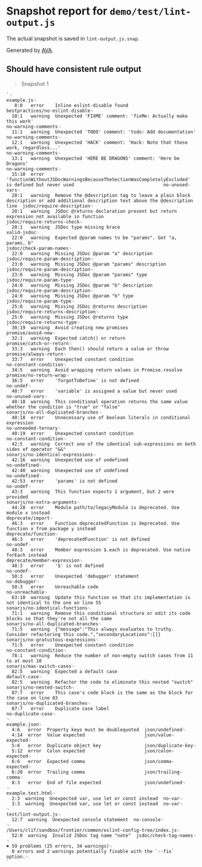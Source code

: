 # Snapshot report for `demo/test/lint-output.js`

The actual snapshot is saved in `lint-output.js.snap`.

Generated by [AVA](https://ava.li).

## Should have consistent rule output

> Snapshot 1

    `␊
    example.js␊
       8:0   error    Inline eslint-disable found                                                                                                    bestpractices/no-eslint-disable␊
      10:1   warning  Unexpected 'FIXME' comment: 'fixMe: Actually make this work'                                                                   no-warning-comments␊
      11:1   warning  Unexpected 'TODO' comment: 'todo: Add documentation'                                                                           no-warning-comments␊
      12:1   warning  Unexpected 'HACK' comment: 'Hack: Note that these work, regardless...'                                                         no-warning-comments␊
      13:1   warning  Unexpected 'HERE BE DRAGONS' comment: 'Here be Dragons'                                                                        no-warning-comments␊
      15:10  error    'functionWithoutJSDocWarningsBecauseTheSectionWasCompletelyExcluded' is defined but never used                                 no-unused-vars␊
      20:1   warning  Remove the @description tag to leave a plain block description or add additional description text above the @description line  jsdoc/require-description␊
      20:1   warning  JSDoc @returns declaration present but return expression not available in function                                             jsdoc/require-returns-check␊
      20:1   warning  JSDoc type missing brace                                                                                                       valid-jsdoc␊
      22:0   warning  Expected @param names to be "params". Got "a, params, b"                                                                       jsdoc/check-param-names␊
      22:0   warning  Missing JSDoc @param "a" description                                                                                           jsdoc/require-param-description␊
      23:0   warning  Missing JSDoc @param "params" description                                                                                      jsdoc/require-param-description␊
      23:0   warning  Missing JSDoc @param "params" type                                                                                             jsdoc/require-param-type␊
      24:0   warning  Missing JSDoc @param "b" description                                                                                           jsdoc/require-param-description␊
      24:0   warning  Missing JSDoc @param "b" type                                                                                                  jsdoc/require-param-type␊
      25:0   warning  Missing JSDoc @returns description                                                                                             jsdoc/require-returns-description␊
      25:0   warning  Missing JSDoc @returns type                                                                                                    jsdoc/require-returns-type␊
      30:19  warning  Avoid creating new promises                                                                                                    promise/avoid-new␊
      32:1   warning  Expected catch() or return                                                                                                     promise/catch-or-return␊
      33:3   warning  Each then() should return a value or throw                                                                                     promise/always-return␊
      33:7   error    Unexpected constant condition                                                                                                  no-constant-condition␊
      34:5   warning  Avoid wrapping return values in Promise.resolve                                                                                promise/no-return-wrap␊
      36:5   error    'forgotToDefine' is not defined                                                                                                no-undef␊
      40:7   error    'variable' is assigned a value but never used                                                                                  no-unused-vars␊
      40:18  warning  This conditional operation returns the same value whether the condition is "true" or "false"                                   sonarjs/no-all-duplicated-branches␊
      40:18  error    Unnecessary use of boolean literals in conditional expression                                                                  no-unneeded-ternary␊
      40:19  error    Unexpected constant condition                                                                                                  no-constant-condition␊
      42:5   warning  Correct one of the identical sub-expressions on both sides of operator "&&"                                                    sonarjs/no-identical-expressions␊
      42:16  warning  Unexpected use of undefined                                                                                                    no-undefined␊
      42:40  warning  Unexpected use of undefined                                                                                                    no-undefined␊
      42:53  error    'params' is not defined                                                                                                        no-undef␊
      43:3   warning  This function expects 1 argument, but 2 were provided                                                                          sonarjs/no-extra-arguments␊
      44:28  error    Module path/to/legacyModule is deprecated. Use module x instead                                                                deprecate/import␊
      46:3   error    Function deprecatedFunction is deprecated. Use function x from package y instead                                               deprecate/function␊
      46:3   error    'deprecatedFunction' is not defined                                                                                            no-undef␊
      48:3   error    Member expression $.each is deprecated. Use native forEach instead                                                             deprecate/member-expression␊
      48:3   error    '$' is not defined                                                                                                             no-undef␊
      50:3   error    Unexpected 'debugger' statement                                                                                                no-debugger␊
      50:3   error    Unreachable code                                                                                                               no-unreachable␊
      63:10  warning  Update this function so that its implementation is not identical to the one on line 55                                         sonarjs/no-identical-functions␊
      71:1   warning  Remove this conditional structure or edit its code blocks so that they're not all the same                                     sonarjs/no-all-duplicated-branches␊
      71:5   warning  {"message":"This always evaluates to truthy. Consider refactoring this code.","secondaryLocations":[]}                         sonarjs/no-gratuitous-expressions␊
      71:5   error    Unexpected constant condition                                                                                                  no-constant-condition␊
      78:1   warning  Reduce the number of non-empty switch cases from 11 to at most 10                                                              sonarjs/max-switch-cases␊
      82:5   warning  Expected a default case                                                                                                        default-case␊
      82:5   warning  Refactor the code to eliminate this nested "switch"                                                                            sonarjs/no-nested-switch␊
      87:7   error    This case's code block is the same as the block for the case on line 83                                                        sonarjs/no-duplicated-branches␊
      87:7   error    Duplicate case label                                                                                                           no-duplicate-case␊
    ␊
    example.json␊
      4:6   error  Property keys must be doublequoted  json/undefined␊
      4:14  error  Value expected                      json/value-expected␊
      5:6   error  Duplicate object key                json/duplicate-key␊
      5:12  error  Colon expected                      json/colon-expected␊
      6:6   error  Expected comma                      json/comma-expected␊
      6:20  error  Trailing comma                      json/trailing-comma␊
      8:3   error  End of file expected                json/undefined␊
    ␊
    example.test.html␊
      2:3  warning  Unexpected var, use let or const instead  no-var␊
      3:3  warning  Unexpected var, use let or const instead  no-var␊
    ␊
    test/lint-output.js␊
      12:7  warning  Unexpected console statement  no-console␊
    ␊
    /Users/clif/sandbox/frontier/common/eslint-config-tree/index.js␊
      52:0  warning  Invalid JSDoc tag name "note"  jsdoc/check-tag-names␊
    ␊
    ✖ 59 problems (25 errors, 34 warnings)␊
      0 errors and 2 warnings potentially fixable with the `--fix` option.␊
    `
